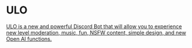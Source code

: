 # ULO
<a href="https://media.discordapp.net/attachments/1121120511758434304/1126722023217975416/6fbbaee17447e12763e52c87a5a09971.png">ULO is a new and powerful Discord Bot that will allow you to experience new level moderation, music, fun, NSFW content, simple design, and new Open AI functions.</a>
